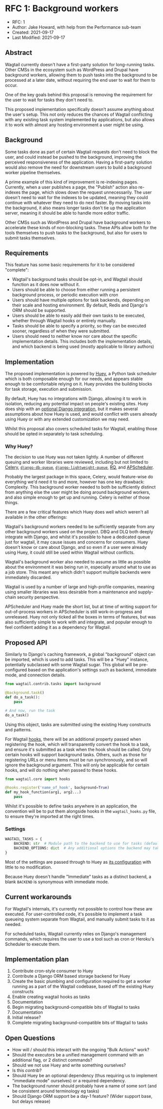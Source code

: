 # RFC 1: Background workers

* RFC: 1
* Author: Jake Howard, with help from the Performance sub-team
* Created: 2021-09-17
* Last Modified: 2021-09-17

## Abstract

Wagtail currently doesn't have a first-party solution for long-running tasks. Other CMSs in the ecosystem such as WordPress and Drupal have background workers, allowing them to push tasks into the background to be processed at a later date, without requiring the end user to wait for them to occur.

One of the key goals behind this proposal is removing the requirement for the user to wait for tasks they don't need to.

This proposed implementation specifically doesn't assume anything about the user's setup. This not only reduces the chances of Wagtail conflicting with any existing task system implemented by applications, but also allows it to work with almost any hosting environment a user might be using.

## Background

Some tasks done as part of certain Wagtail requests don't need to block the user, and could instead be pushed to the background, improving the perceived responsiveness of the application. Having a first-party solution would also remove the need for downstream users to build a background worker pipeline themselves.

A prime example of this kind of improvement is re-indexing pages. Currently, when a user publishes a page, the "Publish" action also re-indexes the page, which slows down the request unnecessarily. The user doesn't need to wait for the indexes to be updated, meaning they could continue with whatever they need to do next faster. By moving tasks into the background, it also means longer tasks don't tie up the application server, meaning it should be able to handle more editor traffic.

Other CMSs such as WordPress and Drupal have background workers to accelerate these kinds of non-blocking tasks. These APIs allow both for the tools themselves to push tasks to the background, but also for users to submit tasks themselves.

## Requirements

This feature has some basic requirements for it to be considered "complete":

- Wagtail's background tasks should be opt-in, and Wagtail should function as it does now without it.
- Users should be able to choose from either running a persistent background process, or periodic execution with cron
- Users should have multiple options for task backends, depending on their scale and hosting environment. By default, Redis and Django's ORM should be supported.
- Users should be able to easily add their own tasks to be executed, whether through Wagtail hooks or entirely manually.
- Tasks should be able to specify a priority, so they can be executed sooner, regardless of when they were submitted.
- Users should need to neither know nor care about the specific implementation details. This includes both the implementation details, and which backend is being used (mostly applicable to library authors)

## Implementation

The proposed implementation is powered by [Huey](https://huey.readthedocs.io), a Python task scheduler which is both composable enough for our needs, and appears stable enough to be comfortable relying on it. Huey provides the building blocks for task storage, execution and submission.

By default, Huey has no integrations with Django, allowing it to work in isolation, reducing any potential impact on people's existing sites. Huey does ship with an [optional Django integration](https://huey.readthedocs.io/en/latest/contrib.html#django), but it makes several assumptions about how Huey is used, and would conflict with users already using Huey or with any extended customization we may need.

Whilst this proposal also covers scheduled tasks for Wagtail, enabling those should be opted in separately to task scheduling.

### Why Huey?

The decision to use Huey was not taken lightly. A number of different queuing and worker libraries were reviewed, including but not limited to [Celery](https://docs.celeryproject.org), [`django-db-queue`](https://github.com/dabapps/django-db-queue), [`django-lightweight-queue`](https://github.com/thread/django-lightweight-queue/), [RQ](https://python-rq.org/), and [APScheduler](https://apscheduler.readthedocs.io/).

Probably the largest package in this space, Celery, would feature-wise do everything we'd need it to and more, however has one key drawback: Complexity. This background worker needed to both be sufficiently distinct from anything else the user might be doing around background workers, and also simple enough to get up and running. Celery is neither of those things.

There are a few critical features which Huey does well which weren't all available in the other offerings:

Wagtail's background workers needed to be sufficiently separate from any other background workers used on the project. DBQ and DLQ both deeply integrate with Django, and whilst it's possible to have a dedicated queue just for wagtail, it may cause issues and concerns for consumers. Huey doesn't know or care about Django, and so even if a user were already using Huey, it could still be used within Wagtail without conflicts.

Wagtail's background worker also needed to assume as little as possible about the environment it was being run in, especially around what to use as a job store. This meant any which didn't support multiple backends were immediately discarded.

Wagtail is used by a number of large and high-profile companies, meaning using smaller libraries was less desirable from a maintenance and supply-chain security perspective.

APScheduler and Huey made the short list, but at time of writing support for out-of-process workers in APScheduler is still work-in-progress and unreleased. Huey not only ticked all the boxes in terms of features, but was also sufficiently simple to work with and integrate, and popular enough to feel confident adding it as a dependency for Wagtail.

## Proposed API

Similarly to Django's caching framework, a global "background" object can be imported, which is used to add tasks. This will be a "Huey" instance, potentially subclassed with some Wagtail sugar. This global will be pre-configured based on the application's settings such as backend, immediate mode, and connection details.

```python
from wagtail.contrib.tasks import background

@background.task()
def do_a_task():
    pass

# And now, run the task
do_a_task()
```

Using this object, tasks are submitted using the existing Huey constructs and patterns.

For Wagtail [hooks](https://docs.wagtail.io/en/stable/reference/hooks.html), there will be an additional property passed when registering the hook, which will transparently convert the hook to a task, and ensure it's submitted as a task when the hook should be called. Only certain hooks will support background tasks. Others, such as those for registering URLs or menu items must be run synchronously, and so will ignore the background argument. This will only be applicable for certain hooks, and will do nothing when passed to these hooks.

```python
from wagtail.core import hooks

@hooks.register('name_of_hook', background=True)
def my_hook_function(arg1, arg2...)
    pass
```

Whilst it's possible to define tasks anywhere in an application, the convention will be to put them alongside hooks in the `wagtail_hooks.py` file, to ensure they're imported at the right times.

### Settings

```python
WAGTAIL_TASKS = {
    BACKEND: str  # Module path to the backend to use for tasks (default empty)
    BACKEND_OPTIONS: dict  # Any additional options the backend may take (eg connection parameters) (default empty)
}
```

Most of the settings are passed through to Huey as [its configuration](https://huey.readthedocs.io/en/latest/api.html) with little to no modification.

Because Huey doesn't handle "Immediate" tasks as a distinct backend, a blank `BACKEND` is synonymous with immediate mode.

## Current workarounds

For Wagtail's internals, it's currently not possible to control how these are executed. For user-controlled code, it's possible to implement a task queueing system separate from Wagtail, and manually submit tasks to it as needed.

For scheduled tasks, Wagtail currently relies on Django's management commands, which requires the user to use a tool such as cron or Heroku's Scheduler to execute them.

## Implementation plan

1. Contribute cron-style consumer to Huey
2. Contribute a Django ORM based storage backend for Huey
3. Create the basic plumbing and configuration required to get a worker running as a part of the Wagtail codebase, based off the existing Huey constructs
4. Enable creating wagtail hooks as tasks
5. Documentation
6. Begin migrating background-compatible bits of Wagtail to tasks
7. Documentation
8. Initial release?
9. Complete migrating background-compatible bits of Wagtail to tasks

## Open Questions

- How will / should this interact with the ongoing "Bulk Actions" work?
- Should the executors be a unified management command with an additional flag, or 2 distinct commands?
- Should we not use Huey and write something ourselves?
- Is this _contrib_?
- Should Huey be an optional dependency (thus requiring us to implement "immediate mode" ourselves) or a required dependency.
- The background runner should probably have a name of some sort (and be consistent around terminology eg tasks)
- Should Django ORM support be a day-1 feature? (Wider support base, but delays release)
